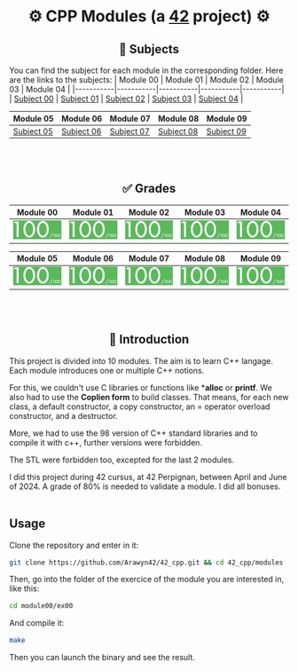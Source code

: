 # <div align="center">⚙️ CPP Modules (a [42](https://42perpignan.fr/) project) ⚙️</div>

## <div align="center">📃 Subjects</div>
You can find the subject for each module in the corresponding folder. Here are the links to the subjects:
| Module 00 | Module 01 | Module 02 | Module 03 | Module 04 |
|-----------|-----------|-----------|-----------|-----------|
| [Subject 00](modules/module00/fr.subject.pdf) | [Subject 01](modules/module01/en.subject.pdf) | [Subject 02](modules/module02/fr.subject.pdf) | [Subject 03](modules/module03/fr.subject.pdf) | [Subject 04](modules/module04/fr.subject.pdf) |

| Module 05 | Module 06 | Module 07 | Module 08 | Module 09 |
|-----------|-----------|-----------|-----------|-----------|
| [Subject 05](modules/module05/en.subject.pdf) | [Subject 06](modules/module06/en.subject.pdf) | [Subject 07](modules/module07/en.subject.pdf) | [Subject 08](modules/module08/fr.subject.pdf) | [Subject 09](modules/module09/en.subject.pdf) |
<br><br>

## <div align="center">✅ Grades</div>
| Module 00 | Module 01 | Module 02 | Module 03 | Module 04 |
|-----------|-----------|-----------|-----------|-----------|
| ![drenassi's 42 CPP Module 00 Score](ressources/grade.png) | ![drenassi's 42 CPP Module 01 Score](ressources/grade.png) | ![drenassi's 42 CPP Module 02 Score](ressources/grade.png) | ![drenassi's 42 CPP Module 03 Score](ressources/grade.png) | ![drenassi's 42 CPP Module 04 Score](ressources/grade.png) |

| Module 05 | Module 06 | Module 07 | Module 08 | Module 09 |
|-----------|-----------|-----------|-----------|-----------|
| ![drenassi's 42 CPP Module 05 Score](ressources/grade.png) | ![drenassi's 42 CPP Module 06 Score](ressources/grade.png) | ![drenassi's 42 CPP Module 07 Score](ressources/grade.png) | ![drenassi's 42 CPP Module 08 Score](ressources/grade.png) | ![drenassi's 42 CPP Module 09 Score](ressources/grade.png) |
<br><br>

## <div align="center">📄 Introduction</div>
This project is divided into 10 modules. The aim is to learn C++ langage. Each module introduces one or multiple C++ notions.

For this, we couldn't use C libraries or functions like ***alloc** or **printf**. We also had to use the **Coplien form** to build classes.
That means, for each new class, a default constructor, a copy constructor, an = operator overload constructor, and a destructor.

More, we had to use the 98 version of C++ standard libraries and to compile it with c++, further versions were forbidden.

The STL were forbidden too, excepted for the last 2 modules.

I did this project during 42 cursus, at 42 Perpignan, between April and June of 2024. A grade of 80% is needed to validate a module. I did all bonuses.
<br><br>

## Usage
Clone the repository and enter in it:
```sh
git clone https://github.com/Arawyn42/42_cpp.git && cd 42_cpp/modules
```
Then, go into the folder of the exercice of the module you are interested in, like this:
```sh
cd module00/ex00
```
And compile it:
```sh
make
```
Then you can launch the binary and see the result.